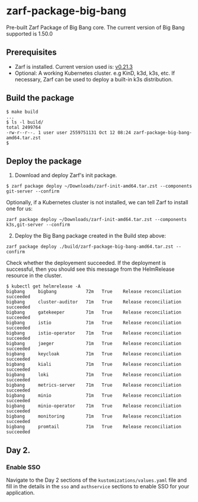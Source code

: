 # zarf-package-big-bang
Pre-built Zarf Package of Big Bang core. The current version of Big Bang supported is 1.50.0

## Prerequisites
- Zarf is installed. Current version used is: [v0.21.3](https://github.com/defenseunicorns/zarf/releases/tag/v0.21.3)
- Optional: A working Kubernetes cluster. e.g KinD, k3d, k3s, etc. If necessary, Zarf can be used to deploy a built-in k3s distribution.

## Build the package

```
$ make build
...
$ ls -l build/
total 2499764
-rw-r--r--. 1 user user 2559751131 Oct 12 08:24 zarf-package-big-bang-amd64.tar.zst
$ 
```

## Deploy the package
1. Download and deploy Zarf's init package.
```
$ zarf package deploy ~/Downloads/zarf-init-amd64.tar.zst --components git-server --confirm
```

Optionally, if a Kubernetes cluster is not installed, we can tell Zarf to install one for us:

```
zarf package deploy ~/Downloads/zarf-init-amd64.tar.zst --components k3s,git-server --confirm
```

2. Deploy the Big Bang package created in the Build step above:
```
zarf package deploy ./build/zarf-package-big-bang-amd64.tar.zst --confirm
```

Check whether the deployement succeeded. If the deployment is successful, then you should see this message from the HelmRelease resource in the cluster.

```
$ kubectl get helmrelease -A
bigbang     bigbang           72m   True    Release reconciliation succeeded
bigbang     cluster-auditor   71m   True    Release reconciliation succeeded
bigbang     gatekeeper        71m   True    Release reconciliation succeeded
bigbang     istio             71m   True    Release reconciliation succeeded
bigbang     istio-operator    71m   True    Release reconciliation succeeded
bigbang     jaeger            71m   True    Release reconciliation succeeded
bigbang     keycloak          71m   True    Release reconciliation succeeded
bigbang     kiali             71m   True    Release reconciliation succeeded
bigbang     loki              71m   True    Release reconciliation succeeded
bigbang     metrics-server    71m   True    Release reconciliation succeeded
bigbang     minio             71m   True    Release reconciliation succeeded
bigbang     minio-operator    71m   True    Release reconciliation succeeded
bigbang     monitoring        71m   True    Release reconciliation succeeded
bigbang     promtail          71m   True    Release reconciliation succeeded
```

## Day 2.
### Enable SSO

Navigate to the Day 2 sections of the `kustomizations/values.yaml` file and fill in the details in the `sso` and `authservice` sections to
enable SSO for your application.
